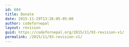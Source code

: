 ```yaml
---
id: 604
title: Donate
date: 2015-11-29T13:26:05-05:00
author: codefornepal
layout: revision
guid: https://codefornepal.org/2015/11/93-revision-v1/
permalink: /2015/11/93-revision-v1/
---
```

